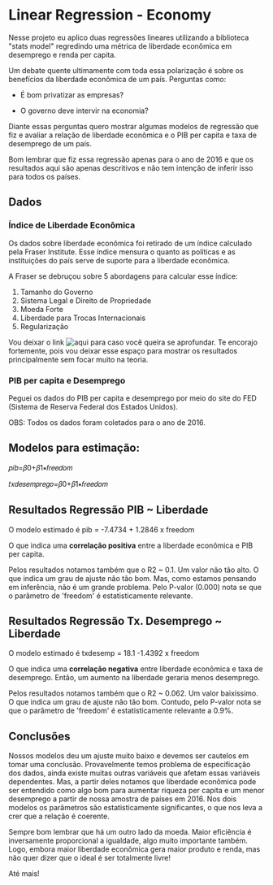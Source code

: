 # Linear Regression - Economy
Nesse projeto eu aplico duas regressões lineares utilizando a biblioteca "stats model" regredindo uma métrica de liberdade econômica em desemprego e renda per capita.

Um debate quente ultimamente com toda essa polarização é sobre os benefícios da liberdade econômica de um país. 
Perguntas como:

*  É bom privatizar as empresas?

*  O governo deve intervir na economia?

Diante essas perguntas quero mostrar algumas modelos de regressão que fiz e avaliar a relação de liberdade econômica e o PIB per capita e taxa de desemprego de um país. 

Bom lembrar que fiz essa regressão apenas para o ano de 2016 e que os resultados aqui são apenas descritivos e não tem intenção de inferir isso para todos os países.


## Dados

### Índice de Liberdade Econômica
Os dados sobre liberdade econômica foi retirado de um índice calculado pela Fraser Institute. Esse índice mensura o quanto as políticas e as instituições do país serve de suporte para a liberdade econômica. 

A Fraser se debruçou sobre 5 abordagens para calcular esse índice:


1.   Tamanho do Governo
2.   Sistema Legal e Direito de Propriedade
3.   Moeda Forte
4.   Liberdade para Trocas Internacionais
5.   Regularização

Vou deixar o link ![aqui](https://www.fraserinstitute.org/studies/economic-freedom-of-the-world-2019-annual-report) para caso você queira se aprofundar. Te encorajo fortemente, pois vou deixar esse espaço para mostrar os resultados principalmente sem focar muito na teoria.

### **PIB per capita e Desemprego**

Peguei os dados do PIB per capita e desemprego por meio do site do FED (Sistema de Reserva Federal dos Estados Unidos).

OBS: Todos os dados foram coletados para o ano de 2016.

## Modelos para estimação:

𝑝𝑖𝑏=𝛽0+𝛽1∗𝑓𝑟𝑒𝑒𝑑𝑜𝑚
 
𝑡𝑥𝑑𝑒𝑠𝑒𝑚𝑝𝑟𝑒𝑔𝑜=𝛽0+𝛽1∗𝑓𝑟𝑒𝑒𝑑𝑜𝑚

## Resultados Regressão PIB ~ Liberdade
O modelo estimado é
pib = -7.4734 + 1.2846 x freedom

O que indica uma **correlação positiva** entre a liberdade econômica e PIB per capita. 

Pelos resultados notamos também que o R2 ~ 0.1.
Um valor não tão alto. O que indica um grau de ajuste não tão bom. Mas, como estamos pensando em inferência, não é um grande problema. Pelo P-valor (0.000) nota se que o parâmetro de 'freedom' é estatisticamente relevante.

## Resultados Regressão Tx. Desemprego ~ Liberdade
O modelo estimado é
txdesemp = 18.1 -1.4392 x freedom

O que indica uma **correlação negativa** entre liberdade econômica e taxa de desemprego. Então, um aumento na liberdade geraria menos desemprego.

Pelos resultados notamos também que o R2 ~ 0.062.
Um valor baixíssimo. O que indica um grau de ajuste não tão bom. Contudo, pelo P-valor nota se que o parâmetro de 'freedom' é estatisticamente relevante a 0.9%.

## Conclusões

Nossos modelos deu um ajuste muito baixo e devemos ser cautelos em tomar uma conclusão. Provavelmente temos problema de especificação dos dados, ainda existe muitas outras variáveis que afetam essas variáveis dependentes. Mas, a partir deles notamos que liberdade econômica pode ser entendido como algo bom para aumentar riqueza per capita e um menor desemprego a partir de nossa amostra de países em 2016. Nos dois modelos os parâmetros são estatisticamente significantes, o que nos leva a crer que a relação é coerente.

Sempre bom lembrar que há um outro lado da moeda. Maior eficiência é inversamente proporcional a igualdade, algo muito importante também. Logo, embora maior liberdade econômica gera maior produto e renda, mas não quer dizer que o ideal é ser totalmente livre!


Até mais!

